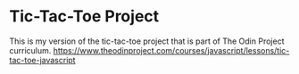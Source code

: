 # Tic-Tac-Toe Project

This is my version of the tic-tac-toe project that is part of The Odin Project curriculum.
https://www.theodinproject.com/courses/javascript/lessons/tic-tac-toe-javascript
